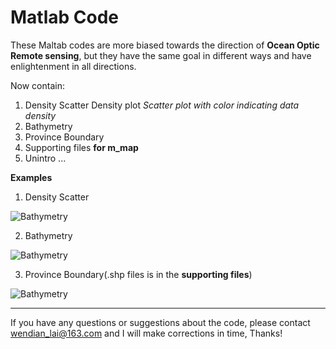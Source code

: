 # Matlab Code

These Maltab codes are more biased towards the direction of **Ocean Optic Remote sensing**, but they have the same goal in different ways and have enlightenment in all directions.

Now contain:

1. Density Scatter
   Density plot *Scatter plot with color indicating data density*
2. Bathymetry
3. Province Boundary
4. Supporting files **for m_map**
5. Unintro
   ...

**Examples**

1. Density Scatter

![Bathymetry](https://github.com/wendylay/Matlab-Code/tree/master/Density_plot/Example.jpg)

2. Bathymetry

![Bathymetry](https://github.com/wendylay/Matlab-Code/tree/master/M_map_example/bathymetry/bathymetry_example.jpg)

3. Province Boundary(.shp files is in the **supporting files**)

![Bathymetry](https://github.com/wendylay/Matlab-Code/tree/master/M_map_example/province_boundary/provinces_example.jpg)



---

If you have any questions or suggestions about the code, please contact wendian_lai@163.com and I will make corrections in time, Thanks!

